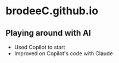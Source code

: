 # brodeeC.github.io

## Playing around with AI
* Used Copilot to start
* Improved on Copilot's code with Claude